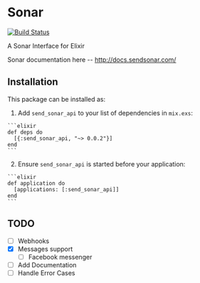 # Sonar

[![Build Status](https://travis-ci.org/enilsen16/ex_sonar.svg?branch=master)](https://travis-ci.org/enilsen16/ex_sonar)

A Sonar Interface for Elixir

Sonar documentation here -- http://docs.sendsonar.com/

## Installation

This package can be installed as:

  1. Add `send_sonar_api` to your list of dependencies in `mix.exs`:

    ```elixir
    def deps do
      [{:send_sonar_api, "~> 0.0.2"}]
    end
    ```

  2. Ensure `send_sonar_api` is started before your application:

    ```elixir
    def application do
      [applications: [:send_sonar_api]]
    end
    ```

## TODO

- [ ] Webhooks
- [X] Messages support
  - [ ] Facebook messenger
- [ ] Add Documentation
- [ ] Handle Error Cases
